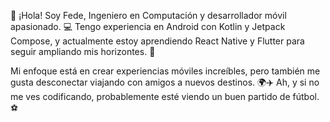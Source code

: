 👋 ¡Hola! Soy Fede, Ingeniero en Computación y desarrollador móvil apasionado. 💻
Tengo experiencia en Android con Kotlin y Jetpack Compose, y actualmente estoy aprendiendo React Native y Flutter para seguir ampliando mis horizontes. 🌱

Mi enfoque está en crear experiencias móviles increíbles, pero también me gusta desconectar viajando con amigos a nuevos destinos. 🌍✈️ Ah, y si no me ves codificando, probablemente esté viendo un buen partido de fútbol. ⚽️

